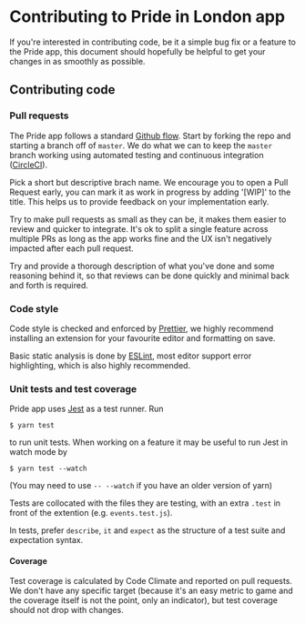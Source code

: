 # Contributing to Pride in London app

If you're interested in contributing code, be it a simple bug fix or a feature
to the Pride app, this document should hopefully be helpful to get your
changes in as smoothly as possible.

## Contributing code

### Pull requests

The Pride app follows a standard [Github flow](https://guides.github.com/introduction/flow/).
Start by forking the repo and starting a branch off of `master`. We do what
we can to keep the `master` branch working using automated testing and
continuous integration ([CircleCI](https://circleci.com/)).

Pick a short but descriptive brach name. We encourage you to open a Pull Request
early, you can mark it as work in progress by adding '[WIP]' to the title. This
helps us to provide feedback on your implementation early.

Try to make pull requests as small as they can be, it makes them easier to
review and quicker to integrate. It's ok to split a single feature across
multiple PRs as long as the app works fine and the UX isn't negatively
impacted after each pull request.

Try and provide a thorough description of what you've done and some reasoning
behind it, so that reviews can be done quickly and minimal back and forth is
required.

### Code style

Code style is checked and enforced by [Prettier](https://prettier.io/), we
highly recommend installing an extension for your favourite editor and
formatting on save.

Basic static analysis is done by [ESLint](https://eslint.org/), most editor
support error highlighting, which is also highly recommended.

### Unit tests and test coverage

Pride app uses [Jest](https://facebook.github.io/jest/) as a test runner. Run

```
$ yarn test
```

to run unit tests. When working on a feature it may be useful to run Jest in
watch mode by

```
$ yarn test --watch
```

(You may need to use `-- --watch` if you have an older version of yarn)

Tests are collocated with the files they are testing, with an extra `.test` in
front of the extention (e.g. `events.test.js`).

In tests, prefer `describe`, `it` and `expect` as the structure of a test
suite and expectation syntax.

#### Coverage

Test coverage is calculated by Code Climate and reported on pull requests.
We don't have any specific target (because it's an easy metric to game and
the coverage itself is not the point, only an indicator), but test coverage
should not drop with changes.

